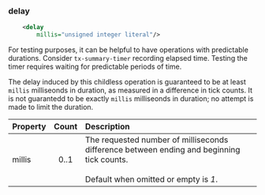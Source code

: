 ### delay
```xml
    <delay
        millis="unsigned integer literal"/>
```

For testing purposes, it can be helpful to have operations with predictable durations. Consider `tx-summary-timer` recording elapsed time. Testing the timer requires waiting for predictable periods of time.

The delay induced by this childless operation is guaranteed to be at least `millis` milliseonds in duration, as measured in a difference in tick counts. It is not guarantedd to be exactly `millis` milliseonds in duration; no attempt is made to limit the duration.

| Property | Count | Description |
| :- | :-: | :- |
| millis | 0..1 | The requested number of milliseconds difference between ending and beginning tick counts.<br/><br/>Default when omitted or empty is *1*. |
